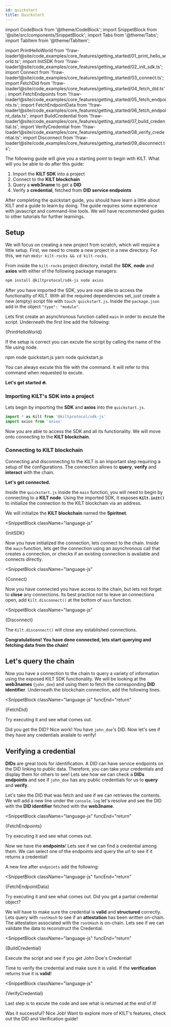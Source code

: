 ```yaml
---
id: quickstart
title: Quickstart
---
```

import CodeBlock from '@theme/CodeBlock';
import SnippetBlock from '@site/src/components/SnippetBlock';
import Tabs from '@theme/Tabs';
import TabItem from '@theme/TabItem';

import PrintHelloWorld from '!!raw-loader!@site/code_examples/core_features/getting_started/01_print_hello_world.ts';
import InitSDK from '!!raw-loader!@site/code_examples/core_features/getting_started/02_init_sdk.ts';
import Connect from '!!raw-loader!@site/code_examples/core_features/getting_started/03_connect.ts';
import FetchDid from '!!raw-loader!@site/code_examples/core_features/getting_started/04_fetch_did.ts';
import FetchEndpoints from '!!raw-loader!@site/code_examples/core_features/getting_started/05_fetch_endpoints.ts';
import FetchEndpointData from '!!raw-loader!@site/code_examples/core_features/getting_started/06_fetch_endpoint_data.ts';
import BuildCredential from '!!raw-loader!@site/code_examples/core_features/getting_started/07_build_credential.ts';
import VerifyCredential from '!!raw-loader!@site/code_examples/core_features/getting_started/08_verify_credential.ts';
import Disconnect from '!!raw-loader!@site/code_examples/core_features/getting_started/09_disconnect.ts';

The following guide will give you a starting point to begin with KILT.
What will you be able to do after this guide:

1. Import the **KILT SDK** into a project
2. Connect to the **KILT blockchain**
3. Query a **web3name** to get a **DID**
4. Verify a **credential**, fetched from **DID service endpoints**

After completing the quickstart guide, you should have learn a little about KILT and a guide to learn by doing.
The guide requires some experience with javascript and command-line tools.
We will have recommended guides to other tutorials for further learnings.

## Setup

We will focus on creating a new project from scratch, which will require a little setup.
First, we need to create a new project in a new directory.
For this, we run `mkdir kilt-rocks && cd kilt-rocks`.

From inside the `kilt-rocks` project directory, install the **SDK**, **node** and **axios** with either of the following package managers:

```bash npm2yarn
npm install @kiltprotocol/sdk-js node axios
```

After you have imported the SDK, you are now able to access the functionality of KILT.
With all the required dependencies set, just create a new (empty) script file with `touch quickstart.js`.
Inside the `package.json` add in the object `"type": "module"`.

Lets first create an asynchronous function called `main` in order to excute the script.
Underneath the first line add the following:

<CodeBlock className="language-js">
  {PrintHelloWorld}
</CodeBlock>

If the setup is correct you can excute the script by calling the name of the file using node.

<Tabs>
  <TabItem value='npm' label='npm' default>
    <CodeBlock className="language-bash">
      npm node quickstart.js
    </CodeBlock>
  </TabItem>
  <TabItem value='yarn' label='Yarn'>
    <CodeBlock className="language-bash">
      yarn node quickstart.js
    </CodeBlock>
  </TabItem>
</Tabs>

You can always excute this file with the command.
It will refer to this command when requested to excute.

**Let's get started 🔥.**

### Importing KILT's SDK into a project

Lets begin by importing the **SDK** and **axios** into the `quickstart.js`.

```js
import * as Kilt from '@kiltprotocol/sdk-js'
import axios from 'axios'
```

Now you are able to access the SDK and all its functionality.
We will move onto connecting to the **KILT blockchain**.

### Connecting to KILT blockchain

Connecting and disconnecting to the KILT is an important step requiring a setup of the configurations.
The connection allows to **query**, **verify** and **interact** with the chain.

**Let's get connected.**

Inside the `quickstart.js` inside the `main` function, you will need to begin by connecting to a **KILT node**.
Using the imported SDK, it exposes **`Kilt.init()`** to initialize the connection to the KILT blockchain via an address.

We will initialize the **KILT blockchain** named the **Spiritnet**.  

<SnippetBlock
  className="language-js"
>
  {InitSDK}
</SnippetBlock>

Now you have initialized the connection, lets connect to the chain.
Inside the `main` function, lets get the connection using an asynchronous call that creates a connection, or checks if an existing connection is available and connects directly.

<SnippetBlock
  className="language-js"
>
  {Connect}
</SnippetBlock>

Now you have connected you have access to the chain, but lets not forget to **close** any connections.
Its best practice not to leave an connections open, add `Kilt.disconnect()` at the bottom of `main` function.

<SnippetBlock
  className="language-js"
>
  {Disconnect}
</SnippetBlock>

The `Kilt.disconnect()` will close any established connections.

**Congratulations!
You have done connected, lets start querying and fetching data from the chain!**

## Let's query the chain

Now you have a connection to the chain to query a variety of information using the exposed KILT SDK functionality.
We will be looking at the **web3names** (`john_doe`) and using them to fetch the corresponding **DID identifier**.
Underneath the blockchain connection, add the following lines.

<SnippetBlock
  className="language-js"
  funcEnd="return"
>
  {FetchDid}
</SnippetBlock>

Try executing it and see what comes out.

Did you get the DID? Nice work! You have `john_doe`'s DID.
Now let's see if they have any credentials availale to verify!

## Verifying a credential

**DIDs** are great tools for identification.
A DID can have service endpoints on the DID linking to public data.
Therefore, you can take your credentials and display them for others to see!
Lets see how we can check a **DIDs endpoints** and see if `john_doe` has any public credentials for us to **query** and **verify**.

Let's take the DID that was fetch and see if we can retrieves the contents.
We will add a new line under the `console.log` let's resolve and see the DID with the **DID identifier** fetched with the **web3name**.

<SnippetBlock
  className="language-js"
  funcEnd="return"
>
  {FetchEndpoints}
</SnippetBlock>

Try executing it and see what comes out.

Now we have the **endpoints**! Lets see if we can find a credential among them.
We can select one of the endpoints and query the url to see if it returns a credential!

A new line after `endpoints` add the following:

<SnippetBlock
  className="language-js"
  funcEnd="return"
>
  {FetchEndpointData}
</SnippetBlock>

Try executing it and see what comes out.
Did you get a partial credential object?

We will have to make sure the credential is **valid** and **structured** correctly.
Lets query with `rootHash` to see if an **attestation** has been written on-chain.
The attestation associated with the `rootHash` is on-chain.
Lets see if we can validate the data to reconstruct the Credential.

<SnippetBlock
  className="language-js"
  funcEnd="return"
>
  {BuildCredential}
</SnippetBlock>

Execute the script and see if you get John Doe's Credential!

Time to verify the credential and make sure it is valid.
If the **verification** returns true it is **valid**!

<SnippetBlock
  className="language-js"
>
  {VerifyCredential}
</SnippetBlock>

Last step is to excute the code and see what is returned at the end of it!

Was it successful?
Nice Job! Want to explore more of KILT's features, check out the DID and Verification guide!
